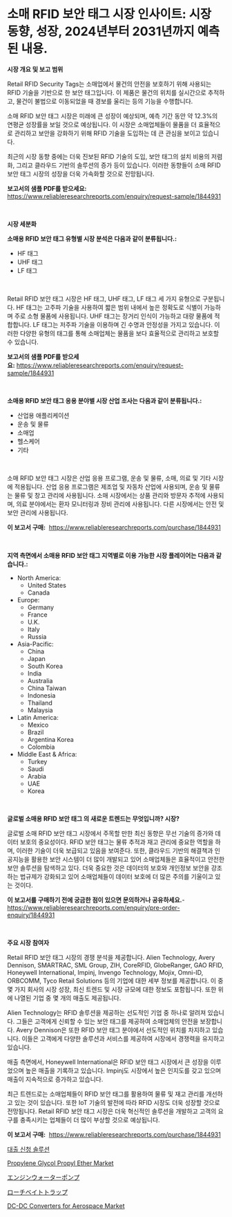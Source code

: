 <p><h1>소매 RFID 보안 태그 시장 인사이트: 시장 동향, 성장, 2024년부터 2031년까지 예측된 내용.</h1></p><p><strong>시장 개요 및 보고 범위</strong></p>
<p><p>Retail RFID Security Tags는 소매업에서 물건의 안전을 보호하기 위해 사용되는 RFID 기술을 기반으로 한 보안 태그입니다. 이 제품은 물건의 위치를 실시간으로 추적하고, 물건이 불법으로 이동되었을 때 경보를 울리는 등의 기능을 수행합니다.</p><p>소매 RFID 보안 태그 시장은 미래에 큰 성장이 예상되며, 예측 기간 동안 약 12.3%의 연평균 성장률을 보일 것으로 예상됩니다. 이 시장은 소매업체들이 물품을 더 효율적으로 관리하고 보안을 강화하기 위해 RFID 기술을 도입하는 데 큰 관심을 보이고 있습니다.</p><p>최근의 시장 동향 중에는 더욱 진보된 RFID 기술의 도입, 보안 태그의 설치 비용의 저렴화, 그리고 클라우드 기반의 솔루션의 증가 등이 있습니다. 이러한 동향들이 소매 RFID 보안 태그 시장의 성장을 더욱 가속화할 것으로 전망됩니다.</p></p>
<p><strong>보고서의 샘플 PDF를 받으세요:</strong> <a href="https://www.reliableresearchreports.com/enquiry/request-sample/1844931">https://www.reliableresearchreports.com/enquiry/request-sample/1844931</a></p>
<p>&nbsp;</p>
<p><strong>시장 세분화</strong></p>
<p><strong>소매용 RFID 보안 태그 유형별 시장 분석은 다음과 같이 분류됩니다.:</strong></p>
<p><ul><li>HF 태그</li><li>UHF 태그</li><li>LF 태그</li></ul></p>
<p>&nbsp;</p>
<p><p>Retail RFID 보안 태그 시장은 HF 태그, UHF 태그, LF 태그 세 가지 유형으로 구분됩니다. HF 태그는 고주파 기술을 사용하여 짧은 범위 내에서 높은 정확도로 식별이 가능하며 주로 소형 물품에 사용됩니다. UHF 태그는 장거리 인식이 가능하고 대량 물품에 적합합니다. LF 태그는 저주파 기술을 이용하며 긴 수명과 안정성을 가지고 있습니다. 이러한 다양한 유형의 태그를 통해 소매업체는 물품을 보다 효율적으로 관리하고 보호할 수 있습니다.</p></p>
<p><strong>보고서의 샘플 PDF를 받으세요:</strong>&nbsp;<a href="https://www.reliableresearchreports.com/enquiry/request-sample/1844931">https://www.reliableresearchreports.com/enquiry/request-sample/1844931</a></p>
<p>&nbsp;</p>
<p><strong> 소매용 RFID 보안 태그 응용 분야별 시장 산업 조사는 다음과 같이 분류됩니다.:</strong></p>
<p><ul><li>산업용 애플리케이션</li><li>운송 및 물류</li><li>소매업</li><li>헬스케어</li><li>기타</li></ul></p>
<p>&nbsp;</p>
<p><p>소매 RFID 보안 태그 시장은 산업 응용 프로그램, 운송 및 물류, 소매, 의료 및 기타 시장에 적용됩니다. 산업 응용 프로그램은 제조업 및 자동차 산업에 사용되며, 운송 및 물류는 물류 및 창고 관리에 사용됩니다. 소매 시장에서는 상품 관리와 방문자 추적에 사용되며, 의료 분야에서는 환자 모니터링과 장비 관리에 사용됩니다. 다른 시장에서는 안전 및 보안 관리에 사용됩니다.</p></p>
<p><strong>이 보고서 구매:</strong>&nbsp; <a href="https://www.reliableresearchreports.com/purchase/1844931">https://www.reliableresearchreports.com/purchase/1844931</a></p>
<p>&nbsp;</p>
<p><strong>지역 측면에서 소매용 RFID 보안 태그 지역별로 이용 가능한 시장 플레이어는 다음과 같습니다.:</strong></p>
<p><ul>
    <li>
        North America:
        <ul>
            <li>United States</li>
            <li>Canada</li>
        </ul>
    </li>
    <li>
        Europe:
        <ul>
            <li>Germany</li>
            <li>France</li>
            <li>U.K.</li>
            <li>Italy</li>
            <li>Russia</li>
        </ul>
    </li>
    <li>
        Asia-Pacific:
        <ul>
            <li>China</li>
            <li>Japan</li>
            <li>South Korea</li>
            <li>India</li>
            <li>Australia</li>
            <li>China Taiwan</li>
            <li>Indonesia</li>
            <li>Thailand</li>
            <li>Malaysia</li>
        </ul>
    </li>
    <li>
        Latin America:
        <ul>
            <li>Mexico</li>
            <li>Brazil</li>
            <li>Argentina Korea</li>
            <li>Colombia</li>
        </ul>
    </li>
    <li>
        Middle East & Africa:
        <ul>
            <li>Turkey</li>
            <li>Saudi</li>
            <li>Arabia</li>
            <li>UAE</li>
            <li>Korea</li>
        </ul>
    </li>
    </ul></p>
<p>&nbsp;</p>
<p><strong>글로벌 소매용 RFID 보안 태그 의 새로운 트렌드는 무엇입니까? 시장?</strong></p>
<p><p>글로벌 소매 RFID 보안 태그 시장에서 주목할 만한 최신 동향은 무선 기술의 증가와 데이터 보호의 중요성이다. RFID 보안 태그는 물류 추적과 재고 관리에 중요한 역할을 하며, 이러한 기술이 더욱 보급되고 있음을 보여준다. 또한, 클라우드 기반의 해결책과 인공지능을 활용한 보안 시스템이 더 많이 개발되고 있어 소매업체들은 효율적이고 안전한 보안 솔루션을 탐색하고 있다. 더욱 중요한 것은 데이터의 보호와 개인정보 보안을 강조하는 법규제가 강화되고 있어 소매업체들이 데이터 보호에 더 많은 주의를 기울이고 있는 것이다.</p></p>
<p><strong>이 보고서를 구매하기 전에 궁금한 점이 있으면 문의하거나 공유하세요.</strong>- <a href="https://www.reliableresearchreports.com/enquiry/pre-order-enquiry/1844931">https://www.reliableresearchreports.com/enquiry/pre-order-enquiry/1844931</a></p>
<p>&nbsp;</p>
<p><strong>주요 시장 참여자</strong></p>
<p><p>Retail RFID 보안 태그 시장의 경쟁 분석을 제공합니다. Alien Technology, Avery Dennison, SMARTRAC, SML Group, ZIH, CoreRFID, GlobeRanger, GAO RFID, Honeywell International, Impinj, Invengo Technology, Mojix, Omni-ID, ORBCOMM, Tyco Retail Solutions 등의 기업에 대한 세부 정보를 제공합니다. 이 중 몇 가지 회사의 시장 성장, 최신 트렌드 및 시장 규모에 대한 정보도 포함됩니다. 또한 위에 나열된 기업 중 몇 개의 매출도 제공됩니다.</p><p>Alien Technology는 RFID 솔루션을 제공하는 선도적인 기업 중 하나로 알려져 있습니다. 그들은 고객에게 신뢰할 수 있는 보안 태그를 제공하여 소매업체의 안전을 보장합니다. Avery Dennison은 또한 RFID 보안 태그 분야에서 선도적인 위치를 차지하고 있습니다. 이들은 고객에게 다양한 솔루션과 서비스를 제공하여 시장에서 경쟁력을 유지하고 있습니다.</p><p>매출 측면에서, Honeywell International은 RFID 보안 태그 시장에서 큰 성장을 이루었으며 높은 매출을 기록하고 있습니다. Impinj도 시장에서 높은 인지도를 갖고 있으며 매출이 지속적으로 증가하고 있습니다.</p><p>최근 트렌드로는 소매업체들이 RFID 보안 태그를 활용하여 물류 및 재고 관리를 개선하고 있는 것이 있습니다. 또한 IoT 기술의 발전에 따라 RFID 시장도 더욱 성장할 것으로 전망됩니다. Retail RFID 보안 태그 시장은 더욱 혁신적인 솔루션을 개발하고 고객의 요구를 충족시키는 업체들이 더 많이 부상할 것으로 예상됩니다.</p></p>
<p><strong>이 보고서 구매:</strong>&nbsp;&nbsp;<a href="https://www.reliableresearchreports.com/purchase/1844931">https://www.reliableresearchreports.com/purchase/1844931</a></p>
<p><p><a href="https://medium.com/@hxzi07639916/%EB%8C%80%EC%B6%9C-%EB%B0%9C%EC%83%9D-%EC%86%94%EB%A3%A8%EC%85%98-%EC%8B%9C%EC%9E%A5-%EB%B3%B4%EA%B3%A0%EC%84%9C%EB%8A%94%EC%9D%B4-%EC%8B%9C%EC%9E%A5%EC%9D%98-%EC%B5%9C%EC%8B%A0-%EB%8F%99%ED%96%A5-%EB%B0%8F-%EC%84%B1%EC%9E%A5-%EA%B8%B0%ED%9A%8C%EB%A5%BC-%EB%B3%B4%EC%97%AC%EC%A4%8D%EB%8B%88%EB%8B%A4-42731cf074ff">대출 신청 솔루션</a></p><p><a href="https://view.publitas.com/reportprime-1/propylene-glycol-propyl-ether-market-provides-detailed-segmentation-of-this-market-based-on-type-application-and-region-and-forecast-for-the-period-from-2024-2031/">Propylene Glycol Propyl Ether Market</a></p><p><a href="https://github.com/ycmtqqhvk3273/Market-Research-Report-List-1/blob/main/2967257186141.md">エンジンウォーターポンプ</a></p><p><a href="https://medium.com/@cynthiasecret7/%E3%82%B4%E3%82%AD%E3%83%96%E3%83%AA%E9%A7%86%E9%99%A4%E7%94%A8%E8%AA%98-b-%E3%83%9E%E3%83%BC%E3%82%B1%E3%83%83%E3%83%88%E3%81%AE%E5%88%86%E6%9E%90-%E3%81%9D%E3%81%AE-cagr-%E5%B8%82%E5%A0%B4%E3%82%BB%E3%82%B0%E3%83%A1%E3%83%B3%E3%83%86%E3%83%BC%E3%82%B7%E3%83%A7%E3%83%B3%E3%81%A8%E4%B8%96%E7%95%8C%E3%81%AE%E7%94%A3%E6%A5%AD%E6%A6%82%E8%A6%81-31458818a958">ローチベイトトラップ</a></p><p><a href="https://github.com/ashepherd82/Market-Research-Report-List-3/blob/main/dc-dc-converters-for-aerospace-market.md">DC-DC Converters for Aerospace Market</a></p></p>
